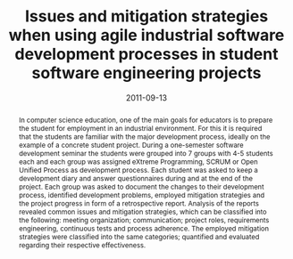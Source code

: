 ---
abstract: 'In computer science education, one of the main goals  for educators is
  to prepare the student for employment in an  industrial environment. For this it
  is required that the students  are familiar with the major development process,
  ideally on the  example of a concrete student project. During a one-semester  software
  development seminar the students were grouped into 7  groups with 4-5 students each
  and each group was assigned  eXtreme Programming, SCRUM or Open Unified Process
  as  development process. Each student was asked to keep a  development diary and
  answer questionnaires during and at the  end of the project. Each group was asked
  to document the  changes to their development process, identified development  problems,
  employed mitigation strategies and the project  progress in form of a retrospective
  report. Analysis of the reports  revealed common issues and mitigation strategies,
  which can be  classified into the following: meeting organization;  communication;
  project roles, requirements engineering,  continuous tests and process adherence.
  The employed mitigation  strategies were classified into the same categories; quantified
  and  evaluated regarding their respective effectiveness.'
authors:
- Wolfgang Schramm
- Christopher Draeger
- Thomas Grechenig
date: '2011-09-13'
featured: false
links:
- name: Publik
  url: https://publik.tuwien.ac.at/showentry.php?ID=205437&lang=2
publication_types:
- '1'
publishDate: '2011-09-13'
specifics: 'Vortrag: AFRICON 2011, Livingstone, Zambia; 13.09.2011 - 15.09.2011; in:
  "IEEE Africon 2011", IEEE, 978-1-61284-992-8 (2011), S. 1 - 4.'
title: Issues and mitigation strategies when using agile industrial software development
  processes in student software engineering projects
url_pdf: ''
---